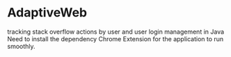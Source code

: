 # AdaptiveWeb
tracking stack overflow actions by user and user login management in Java
Need to install the dependency Chrome Extension for the application to run smoothly.
